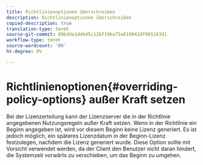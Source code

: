 ```yaml
---
title: Richtlinienoptionen überschreiben
description: Richtlinienoptionen überschreiben
copied-description: true
translation-type: tm+mt
source-git-commit: 89bdda1d4bd5c126f19ba75a819942df901183d1
workflow-type: tm+mt
source-wordcount: '89'
ht-degree: 0%

---
```



# Richtlinienoptionen{#overriding-policy-options} außer Kraft setzen

Bei der Lizenzerteilung kann der Lizenzserver die in der Richtlinie angegebenen Nutzungsregeln außer Kraft setzen. Wenn in der Richtlinie ein Beginn angegeben ist, wird vor diesem Beginn keine Lizenz generiert. Es ist jedoch möglich, ein späteres Lizenzdatum in der Beginn-Lizenz festzulegen, nachdem die Lizenz generiert wurde. Diese Option sollte mit Vorsicht verwendet werden, da der Client den Benutzer nicht daran hindert, die Systemzeit vorwärts zu verschieben, um das Beginn zu umgehen.
